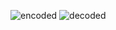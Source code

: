 ![encoded](https://github.com/Mishkoski/PythonProjects/assets/142058152/1e5f624e-798a-4faa-83e5-e827064f4306)
![decoded](https://github.com/Mishkoski/PythonProjects/assets/142058152/dc8c7c5e-1970-4230-9eb6-7f67e853b993)
